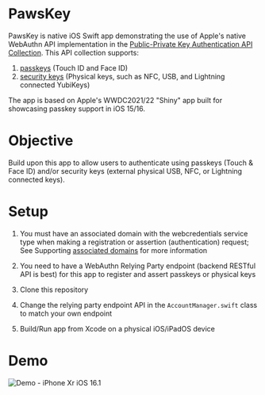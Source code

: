 # PawsKey
PawsKey is native iOS Swift app demonstrating the use of Apple's native WebAuthn API implementation in the [Public-Private Key Authentication API Collection](https://developer.apple.com/documentation/authenticationservices/public-private_key_authentication). This API collection supports:
1. [passkeys](https://developer.apple.com/documentation/authenticationservices/public-private_key_authentication/supporting_passkeys) (Touch ID and Face ID)
2. [security keys](https://developer.apple.com/documentation/authenticationservices/public-private_key_authentication/supporting_security_key_authentication_using_physical_keys) (Physical keys, such as NFC, USB, and Lightning connected YubiKeys)

The app is based on Apple's WWDC2021/22 "Shiny" app built for showcasing passkey support in iOS 15/16.

# Objective
Build upon this app to allow users to authenticate using passkeys (Touch & Face ID) and/or security keys (external physical USB, NFC, or Lightning connected keys). 

# Setup

1. You must have an associated domain with the webcredentials service type when making a registration or assertion (authentication) request; See Supporting [associated domains](https://developer.apple.com/documentation/xcode/supporting-associated-domains) for more information

2. You need to have a WebAuthn Relying Party endpoint (backend RESTful API is best) for this app to register and assert passkeys or physical keys

3. Clone this repository

4. Change the relying party endpoint API in the `AccountManager.swift` class to match your own endpoint

6. Build/Run app from Xcode on a physical iOS/iPadOS device 

# Demo
![Demo - iPhone Xr iOS 16.1](/assets/PawsKeyDemo.gif)


